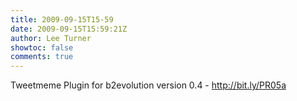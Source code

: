 ```yaml
---
title: 2009-09-15T15-59
date: 2009-09-15T15:59:21Z
author: Lee Turner
showtoc: false
comments: true
---
```


Tweetmeme Plugin for b2evolution version 0.4 - http://bit.ly/PR05a

